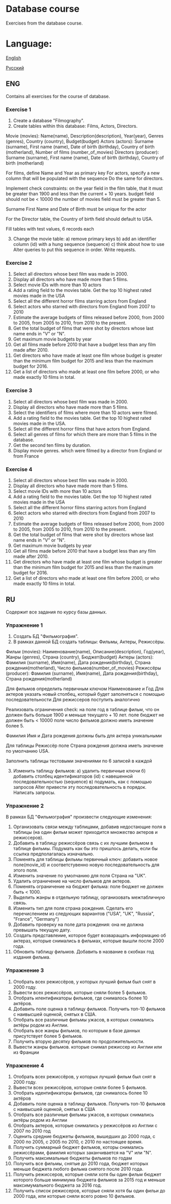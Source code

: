 # Database course
Exercises from the database course.
# Language:
[English](https://github.com/l0w0l-Y/database-course/edit/main/README.md#eng)

[Русский](https://github.com/l0w0l-Y/database-course/edit/main/README.md#ru)

## ENG
Contains all exercises for the course of database.
### Exercise 1
1. Create a database "Filmography".
2. Create tables within this database: Films, Actors, Directors.

Movie (movies): Name(name), Description(description), Year(year), Genres (genres), Country (country), Budget(budget)
Actors (actors): Surname (surname), First name (name), Date of birth (birthday), Country of birth (motherland), Number of films (number_of_movies)
Directors (producer): Surname (surname), First name (name), Date of birth (birthday), Country of birth (motherland)

For films, define Name and Year as primary key
For actors, specify a new column that will be populated with the sequence
Do the same for directors.

Implement check constraints:
on the year field in the film table, that it must be greater than 1900 and less than the current + 10 years.
budget field should not be < 10000
the number of movies field must be greater than 5.

Surname First Name and Date of Birth must be unique for the actor

For the Director table, the Country of birth field should default to USA.

Fill tables with test values, 6 records each
 
3. Change the movie table:
a) remove primary keys
b) add an identifier column (id) with a hung sequence (sequence)
c) think about how to use Alter queries to put this sequence in order. Write requests.
### Exercise 2
1. Select all directors whose best film was made in 2000.
2. Display all directors who have made more than 5 films.
3. Select movie IDs with more than 10 actors
4. Add a rating field to the movies table. Get the top 10 highest rated movies made in the USA
5. Select all the different horror films starring actors from England
6. Select actors who starred with directors from England from 2007 to 2010
7. Estimate the average budgets of films released before 2000, from 2000 to 2005, from 2005 to 2010, from 2010 to the present.
8. Get the total budget of films that were shot by directors whose last name ends in "V" or "N".
9. Get maximum movie budgets by year
10. Get all films made before 2010 that have a budget less than any film made after 2010.
11. Get directors who have made at least one film whose budget is greater than the minimum film budget for 2015 and less than the maximum budget for 2016.
12. Get a list of directors who made at least one film before 2000, or who made exactly 10 films in total.
### Exercise 3
1. Select all directors whose best film was made in 2000.
2. Display all directors who have made more than 5 films.
3. Select the identifiers of films where more than 10 actors were filmed.
4. Add a rating field to the movies table. Get the top 10 highest rated movies made in the USA.
5. Select all the different horror films that have actors from England.
6. Select all genres of films for which there are more than 5 films in the database.
7. Get the second ten films by duration.
8. Display movie genres. which were filmed by a director from England or from France
### Exercise 4
1. Select all directors whose best film was made in 2000.
2. Display all directors who have made more than 5 films.
3. Select movie IDs with more than 10 actors
4. Add a rating field to the movies table. Get the top 10 highest rated movies made in the USA
5. Select all the different horror films starring actors from England
6. Select actors who starred with directors from England from 2007 to 2010
7. Estimate the average budgets of films released before 2000, from 2000 to 2005, from 2005 to 2010, from 2010 to the present.
8. Get the total budget of films that were shot by directors whose last name ends in "V" or "N".
9. Get maximum movie budgets by year
10. Get all films made before 2010 that have a budget less than any film made after 2010.
11. Get directors who have made at least one film whose budget is greater than the minimum film budget for 2015 and less than the maximum budget for 2016.
12. Get a list of directors who made at least one film before 2000, or who made exactly 10 films in total.

## RU
Содержит все задания по курсу базы данных.
### Упражнение 1
1. Создать БД "Фильмография".
2. В рамках данной БД создать таблицы: Фильмы, Актеры, Режиссёры.

Фильм (movies): Наименование(name), Описание(description), Год(year), Жанры (genres), Страна (country), Бюджет(budget)
Актеры (actors): Фамилия (surname), Имя(name), Дата рождения(birthday), Страна рождения(motherland), Число фильмов(number_of_movies)
Режиссёры (producer): Фамилия (surname), Имя(name), Дата рождения(birthday), Страна рождения(motherland)

Для фильмов определить первичным ключом Наименование и Год
Для актеров указать новый столбец, который будет заполняться с помощью последовательности
Для режиссеров поступить аналогично

Реализовать ограничения check:
на поле год в таблице фильм, что он должен быть больше 1900 и меньше текущего + 10 лет.
поле бюджет не должен быть < 10000
поле число фильмов должно иметь значение более 5.

Фамилия Имя и Дата рождения должны быть для актера уникальными

Для таблицы Режиссёр поле Страна рождения должна иметь значение по умолчанию USA.

Заполнить таблицы тестовыми значениями по 6 записей в каждой
 
3. Изменить таблицу фильмов:
а) удалить первичные ключи 
б) добавить столбец идентификаторов (id) с навешенной последовательностью (sequence)
в) подумать, как с помощью запросов Alter привести эту последовательность в порядок. Написать запросы.
### Упражнение 2
В рамках БД "Фильмография" произвести следующие изменения:
1. Организовать связи между таблицами, добавив недостающие поля в таблицы (на один фильм может приходится множество актеров и режиссеров).
2. Добавить в таблицу режиссёров связь с их лучшим фильмом в таблице фильмы. Подумать как бы это пришлось делать, если бы ссылка предполагалась изначально.
3. Поменять для таблицы фильмы первичный ключ: добавить новое поле(movie_id) и соответстувенно новую последовательность для этого поля.
4. Изменить значение по умолчанию для поля Страна на "UK".
5. Удалить ограничение на число фильмов для актеров.
6. Поменять ограничение на бюджет фильма: поле бюджет не должен быть < 1000. 
7. Выделить жанры в отдельную таблицу, организовать межтабличную связь.
8. Изменить тип для поля страна рождения. Сделать его перечислением из следующих вариантов ("USA", "UK", "Russia", "France", "Germany")
9. Добавить проверку на поле дата рождения: она не должна превышать текущую дату.
10. Создать представлеиие, которое будет возваращать информацию об актераз, которые снимались в фильмах, которые вышли после 2000 года.
11. Обновить таблицу фильмов. Добавить в название в скобках год издания фильма.
### Упражнение 3
1. Отобрать всех режиссёров, у которых лучший фильм был снят в 2000 году. 
2. Вывести всех режиссёров, которые сняли более 5 фильмов.
3. Отобрать илентификаторы фильмов, где снималось более 10 актёров.
4. Добавить поле оценка в таблицу фильмов. Получить топ-10 фильмов с наивысшей оценкой, снятых в США.
5. Отобрать все различные фильмы ужасов, в которых снимались актёры родом из Англии.
6. Отобрать все жанры фильмов, по которым в базе данных присутствует более 5 фильмов.
7. Получить вторую десятку фильмов по продолжительности.
8. Вывести жанры фильмов. которые снимал режиссер из Англии или из Франции
### Упражнение 4
1. Отобрать всех режиссёров, у которых лучший фильм был снят в 2000 году. 
2. Вывести всех режиссёров, которые сняли более 5 фильмов.
3. Отобрать идентификаторы фильмов, где снималось более 10 актёров
4. Добавить поле оценка в таблицу фильмов. Получить топ-10 фильмов с наивысшей оценкой, снятых в США
5. Отобрать все различные фильмы ужасов, в которых снимались актёры родом из Англии
6. Отобрать актеров, которые снимались у режиссёров из Англии с 2007 по 2010 год
7. Оценить средние бюджеты фильмов, вышедших до 2000 года, с 2000 по 2005, с 2005 по 2010, с 2010 по настоящее время.
8. Получить суммарный бюджет фильмов, которы снимались режиссёрами, фамилия которых заканчивается на "V" или "N".
9. Получить максимальные бюджеты фильмов по годам
10. Получить все фильмы, снятые до 2010 года, бюджет которых меньше бюджета любого фильма снятого после 2010 года.
11. Получить режиссеров, которые сняли хотя бы один фильм бюджет которого больше минимума бюджета фильмов за 2015 год и меньше максимумального бюджета за 2016 год.
12. Получить список режиссеров, которые сняли хотя бы один фильи до 2000 года, или которые сняли всего ровно 10 фильмов.
